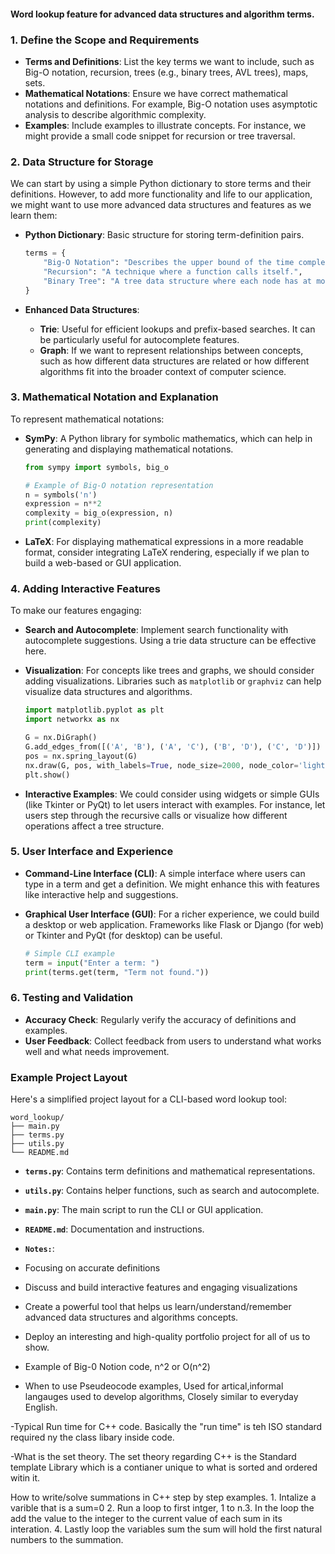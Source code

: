 #### Word lookup feature for advanced data structures and algorithm terms.

### 1. **Define the Scope and Requirements**

- **Terms and Definitions**: List the key terms we want to include, such as Big-O notation, recursion, trees (e.g., binary trees, AVL trees), maps, sets.
- **Mathematical Notations**: Ensure we have correct mathematical notations and definitions. For example, Big-O notation uses asymptotic analysis to describe algorithmic complexity.
- **Examples**: Include examples to illustrate concepts. For instance, we might provide a small code snippet for recursion or tree traversal.

### 2. **Data Structure for Storage**

We can start by using a simple Python dictionary to store terms and their definitions. However, to add more functionality and life to our application, we might want to use more advanced data structures and features as we learn them:

- **Python Dictionary**: Basic structure for storing term-definition pairs.

  ```python
  terms = {
      "Big-O Notation": "Describes the upper bound of the time complexity of an algorithm.",
      "Recursion": "A technique where a function calls itself.",
      "Binary Tree": "A tree data structure where each node has at most two children."
  }
  ```

- **Enhanced Data Structures**:
  - **Trie**: Useful for efficient lookups and prefix-based searches. It can be particularly useful for autocomplete features.
  - **Graph**: If we want to represent relationships between concepts, such as how different data structures are related or how different algorithms fit into the broader context of computer science.

### 3. **Mathematical Notation and Explanation**

To represent mathematical notations:

- **SymPy**: A Python library for symbolic mathematics, which can help in generating and displaying mathematical notations.

  ```python
  from sympy import symbols, big_o

  # Example of Big-O notation representation
  n = symbols('n')
  expression = n**2
  complexity = big_o(expression, n)
  print(complexity)
  ```

- **LaTeX**: For displaying mathematical expressions in a more readable format, consider integrating LaTeX rendering, especially if we plan to build a web-based or GUI application.

### 4. **Adding Interactive Features**

To make our features engaging:

- **Search and Autocomplete**: Implement search functionality with autocomplete suggestions. Using a trie data structure can be effective here.
- **Visualization**: For concepts like trees and graphs, we should consider adding visualizations. Libraries such as `matplotlib` or `graphviz` can help visualize data structures and algorithms.
  
  ```python
  import matplotlib.pyplot as plt
  import networkx as nx

  G = nx.DiGraph()
  G.add_edges_from([('A', 'B'), ('A', 'C'), ('B', 'D'), ('C', 'D')])
  pos = nx.spring_layout(G)
  nx.draw(G, pos, with_labels=True, node_size=2000, node_color='lightblue', font_size=15, font_weight='bold')
  plt.show()
  ```

- **Interactive Examples**: We could consider using widgets or simple GUIs (like Tkinter or PyQt) to let users interact with examples. For instance, let users step through the recursive calls or visualize how different operations affect a tree structure.

### 5. **User Interface and Experience**

- **Command-Line Interface (CLI)**: A simple interface where users can type in a term and get a definition. We might enhance this with features like interactive help and suggestions.
- **Graphical User Interface (GUI)**: For a richer experience, we could build a desktop or web application. Frameworks like Flask or Django (for web) or Tkinter and PyQt (for desktop) can be useful.

  ```python
  # Simple CLI example
  term = input("Enter a term: ")
  print(terms.get(term, "Term not found."))
  ```

### 6. **Testing and Validation**

- **Accuracy Check**: Regularly verify the accuracy of definitions and examples.
- **User Feedback**: Collect feedback from users to understand what works well and what needs improvement.

### Example Project Layout

Here's a simplified project layout for a CLI-based word lookup tool:

```plaintext
word_lookup/
├── main.py
├── terms.py
├── utils.py
└── README.md
```

- **`terms.py`**: Contains term definitions and mathematical representations.
- **`utils.py`**: Contains helper functions, such as search and autocomplete.
- **`main.py`**: The main script to run the CLI or GUI application.
- **`README.md`**: Documentation and instructions.

- **`Notes:`**: 
- Focusing on accurate definitions
- Discuss and build interactive features and engaging visualizations
- Create a powerful tool that helps us learn/understand/remember advanced data structures and algorithms concepts.
- Deploy an interesting and high-quality portfolio project for all of us to show.

- Example of Big-0 Notion code, n^2 or O(n^2)
- When to use Pseudeocode examples, Used for artical,informal langauges used to develop algorithms, Closely similar to everyday English.
  
-Typical Run time for C++ code. Basically the "run time" is teh ISO standard required ny the class libary inside code.

-What is the set theory. The set theory regarding C++ is the Standard template Library which is a contianer unique to what is sorted and ordered witin it.

How to write/solve summations in C++ step by step examples. 1. Intalize a varible that is a sum=0 2. Run a loop to first intger, 1 to n.3. In the loop the add the value to the integer to the current value of each sum in its interation. 4. Lastly loop the variables sum the sum will hold the first natural numbers to the summation.
